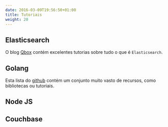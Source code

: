 ```yaml
---
date: 2016-03-09T19:56:50+01:00
title: Tutoriais
weight: 20
---
```


## Elasticsearch

O blog [Qbox](https://qbox.io/blog) contém excelentes
tutorias sobre tudo o que é `Elasticsearch`.

## Golang

Esta lista do [github](https://github.com/avelino/awesome-go) contém um conjunto
muito vasto de recursos, como bibliotecas ou tutoriais.

## Node JS

## Couchbase